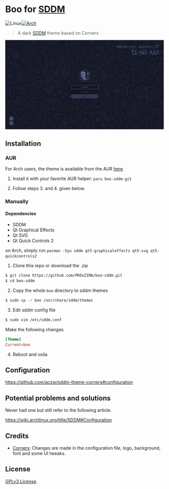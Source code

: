 # Boo for [SDDM](https://github.com/sddm/sddm/)

![Linux](https://img.shields.io/badge/Linux-FCC624?style=for-the-badge&logo=linux&logoColor=black)[![Arch](https://img.shields.io/badge/Arch%20Linux-1793D1?logo=arch-linux&logoColor=fff&style=for-the-badge)](https://aur.archlinux.org/packages/boo-sddm-git)

> A dark [SDDM](https://github.com/sddm/sddm/) theme based on Corners

![Screenshot](./assets/sddm.png)

## Installation

### AUR

For Arch users, the theme is available from the AUR [here](https://aur.archlinux.org/packages/boo-sddm-git).

1. Install it with your favorite AUR helper: `paru boo-sddm-git`

2. Follow steps 3. and 4. given below.

### Manually

#### Dependencies

- SDDM
- Qt Graphical Effects
- Qt SVG
- Qt Quick Controls 2

on Arch, simply run `pacman -Syu sddm qt5-graphicaleffects qt5-svg qt5-quickcontrols2`

1. Clone this repo or download the .zip

```bash
$ git clone https://github.com/PROxZIMA/boo-sddm.git
$ cd boo-sddm
```

2. Copy the whole `boo` directory to sddm themes

```bash
$ sudo cp -r boo /usr/share/sddm/themes
```

3. Edit sddm config file

```bash
$ sudo vim /etc/sddm.conf
```

Make the following changes

```conf
[Theme]
Current=boo
```

4. Reboot and voila

## Configuration

https://github.com/aczw/sddm-theme-corners#configuration

## Potential problems and solutions

Never had one but still refer to the following article.

https://wiki.archlinux.org/title/SDDM#Configuration

## Credits

- [Corners](https://github.com/aczw/sddm-theme-corners): Changes are made in the configuration file, logo, background, font and some UI tweaks.

## License

[GPLv3 License](LICENSE).
